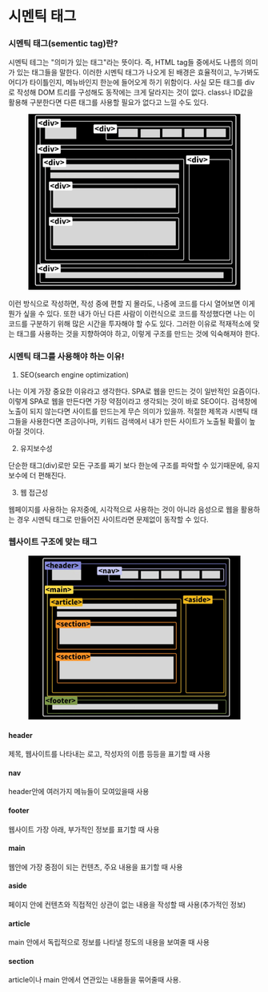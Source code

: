 # 시멘틱 태그

### 시멘틱 태그(sementic tag)란?

시멘틱 테그는 "의미가 있는 태그"라는 뜻이다. 즉, HTML tag들 중에서도 나름의 의미가 있는 태그들을 말한다. 이러한 시멘틱 태그가 나오게 된 배경은 효율적이고, 누가봐도 어디가 타이틀인지, 메뉴바인지 한눈에 들어오게 하기 위함이다. 사실 모든 태그를 div로 작성해 DOM 트리를 구성해도 동작에는 크게 달라지는 것이 없다. class나 ID값을 활용해 구분한다면 다른 태그를 사용할 필요가 없다고 느낄 수도 있다.

<figure><img src="../../.gitbook/assets/image (2) (1).png" alt=""><figcaption></figcaption></figure>

이런 방식으로 작성하면, 작성 중에 편할 지 몰라도, 나중에 코드를 다시 열어보면 이게 뭔가 싶을 수 있다. 또한 내가 아닌 다른 사람이 이런식으로 코드를 작성했다면 나는 이 코드를 구분하기 위해 많은 시간을 투자해야 할 수도 있다. 그러한 이유로 적재적소에 맞는 태그를 사용하는 것을 지향하여야 하고, 이렇게 구조를 만드는 것에 익숙해져야 한다.



### 시멘틱 태그를 사용해야 하는 이유!

1. SEO(search engine optimization)

나는 이게 가장 중요한 이유라고 생각한다. SPA로 웹을 만드는 것이 일반적인 요즘이다. 이렇게 SPA로 웹을 만든다면 가장 약점이라고 생각되는 것이 바로 SEO이다. 검색창에 노출이 되지 않는다면 사이트를 만드는게 무슨 의미가 있을까. 적절한 제목과 시멘틱 태그들을 사용한다면 조금이나마, 키워드 검색에서 내가 만든 사이트가 노출될 확률이 높아질 것이다.

2. 유지보수성

단순한 태그(div)로만 모든 구조를 짜기 보다 한눈에 구조를 파악할 수 있기때문에, 유지 보수에 더 편해진다.

3. 웹 접근성

웹페이지를 사용하는 유저중에, 시각적으로 사용하는 것이 아니라 음성으로 웹을 활용하는 경우 시멘틱 태그로 만들어진 사이트라면 문제없이 동작할 수 있다.



### 웹사이트 구조에 맞는 태그

<figure><img src="../../.gitbook/assets/image (3).png" alt=""><figcaption></figcaption></figure>

#### header

제목, 웹사이트를 나타내는 로고, 작성자의 이름 등등을 표기할 때 사용

#### nav

header안에 여러가지 메뉴들이 모여있을때 사용

#### footer

웹사이트 가장 아래, 부가적인 정보를 표기할 때 사용

#### main

웹안에 가장 중점이 되는 컨텐츠, 주요 내용을 표기할 때 사용

#### aside

페이지 안에 컨텐츠와 직접적인 상관이 없는 내용을 작성할 때 사용(추가적인 정보)

#### article

main 안에서 독립적으로 정보를 나타낼 정도의 내용을 보여줄 때 사용

#### section

article이나 main 안에서 연관있는 내용들을 묶어줄때 사용.

